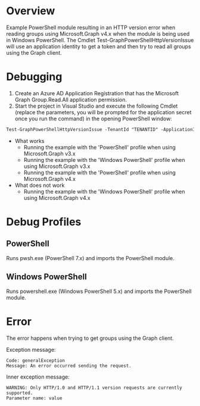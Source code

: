 # Overview

Example PowerShell module resulting in an HTTP version error when reading groups using Microsoft.Graph v4.x when the module is being used in Windows PowerShell. The Cmdlet Test-GraphPowerShellHttpVersionIssue will use an application identity to get a token and then try to read all groups using the Graph client.

# Debugging

1. Create an Azure AD Application Registration that has the Microsoft Graph Group.Read.All application permission.
2. Start the project in Visual Studio and execute the following Cmdlet (replace the parameters, you will be prompted for the application secret once you run the command) in the opening PowerShell window:

```ps
Test-GraphPowerShellHttpVersionIssue -TenantId "TENANTID" -ApplicationId "APPLICATIONID" -ApplicationSecret (Read-Host -Prompt "Enter application secret" -AsSecureString)
```

- What works
  - Running the example with the 'PowerShell' profile when using Microsoft.Graph v3.x
  - Running the example with the 'Windows PowerShell' profile when using Microsoft.Graph v3.x
  - Running the example with the 'PowerShell' profile when using Microsoft.Graph v4.x
- What does not work
  - Running the example with the 'Windows PowerShell' profile when using Microsoft.Graph v4.x

# Debug Profiles

## PowerShell

Runs pwsh.exe (PowerShell 7.x) and imports the PowerShell module.

## Windows PowerShell

Runs powershell.exe (Windows PowerShell 5.x) and imports the PowerShell module.

# Error

The error happens when trying to get groups using the Graph client.

Exception message:

```
Code: generalException
Message: An error occurred sending the request.
```

Inner exception message:

```
WARNING: Only HTTP/1.0 and HTTP/1.1 version requests are currently supported.
Parameter name: value
```
